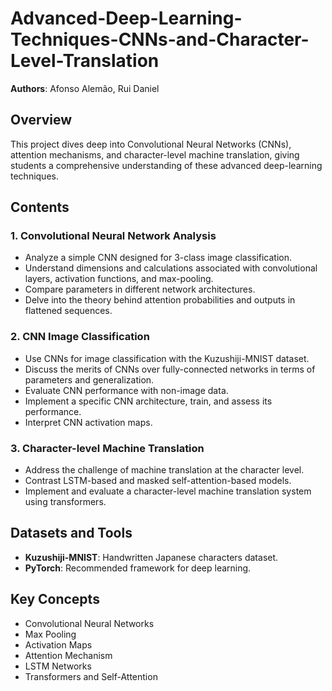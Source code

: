 # Advanced-Deep-Learning-Techniques-CNNs-and-Character-Level-Translation

**Authors**: Afonso Alemão, Rui Daniel

## Overview

This project dives deep into Convolutional Neural Networks (CNNs), attention mechanisms, and character-level machine translation, giving students a comprehensive understanding of these advanced deep-learning techniques.

## Contents

### 1. Convolutional Neural Network Analysis 

- Analyze a simple CNN designed for 3-class image classification.
- Understand dimensions and calculations associated with convolutional layers, activation functions, and max-pooling.
- Compare parameters in different network architectures.
- Delve into the theory behind attention probabilities and outputs in flattened sequences.

### 2. CNN Image Classification 

- Use CNNs for image classification with the Kuzushiji-MNIST dataset.
- Discuss the merits of CNNs over fully-connected networks in terms of parameters and generalization.
- Evaluate CNN performance with non-image data.
- Implement a specific CNN architecture, train, and assess its performance.
- Interpret CNN activation maps.

### 3. Character-level Machine Translation 

- Address the challenge of machine translation at the character level.
- Contrast LSTM-based and masked self-attention-based models.
- Implement and evaluate a character-level machine translation system using transformers.

## Datasets and Tools
- **Kuzushiji-MNIST**: Handwritten Japanese characters dataset.
- **PyTorch**: Recommended framework for deep learning.

## Key Concepts
- Convolutional Neural Networks
- Max Pooling
- Activation Maps
- Attention Mechanism
- LSTM Networks
- Transformers and Self-Attention
